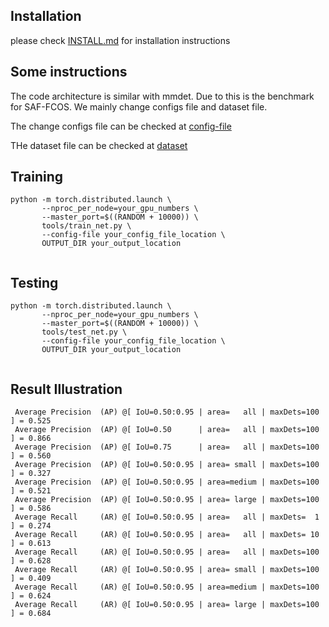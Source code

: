 
## Installation
please check [INSTALL.md](INSTALL.md) for installation instructions


## Some instructions

The code architecture is similar with mmdet. Due to this is the benchmark for SAF-FCOS. We mainly change 
configs file and dataset file.

The change configs file can be checked at [config-file](configs/WaterScene/fcos_imprv_R_50_FPN_FUSION.yaml)

THe dataset file can be checked at [dataset](fcos_core/data/datasets/waterScene.py)
 

## Training
```shell
python -m torch.distributed.launch \
       --nproc_per_node=your_gpu_numbers \
       --master_port=$((RANDOM + 10000)) \
       tools/train_net.py \
       --config-file your_config_file_location \
       OUTPUT_DIR your_output_location
       
```

## Testing
```shell
python -m torch.distributed.launch \
       --nproc_per_node=your_gpu_numbers \
       --master_port=$((RANDOM + 10000)) \
       tools/test_net.py \
       --config-file your_config_file_location \
       OUTPUT_DIR your_output_location
       
```

## Result Illustration
```text
 Average Precision  (AP) @[ IoU=0.50:0.95 | area=   all | maxDets=100 ] = 0.525
 Average Precision  (AP) @[ IoU=0.50      | area=   all | maxDets=100 ] = 0.866
 Average Precision  (AP) @[ IoU=0.75      | area=   all | maxDets=100 ] = 0.560
 Average Precision  (AP) @[ IoU=0.50:0.95 | area= small | maxDets=100 ] = 0.327
 Average Precision  (AP) @[ IoU=0.50:0.95 | area=medium | maxDets=100 ] = 0.521
 Average Precision  (AP) @[ IoU=0.50:0.95 | area= large | maxDets=100 ] = 0.586
 Average Recall     (AR) @[ IoU=0.50:0.95 | area=   all | maxDets=  1 ] = 0.274
 Average Recall     (AR) @[ IoU=0.50:0.95 | area=   all | maxDets= 10 ] = 0.613
 Average Recall     (AR) @[ IoU=0.50:0.95 | area=   all | maxDets=100 ] = 0.628
 Average Recall     (AR) @[ IoU=0.50:0.95 | area= small | maxDets=100 ] = 0.409
 Average Recall     (AR) @[ IoU=0.50:0.95 | area=medium | maxDets=100 ] = 0.624
 Average Recall     (AR) @[ IoU=0.50:0.95 | area= large | maxDets=100 ] = 0.684

